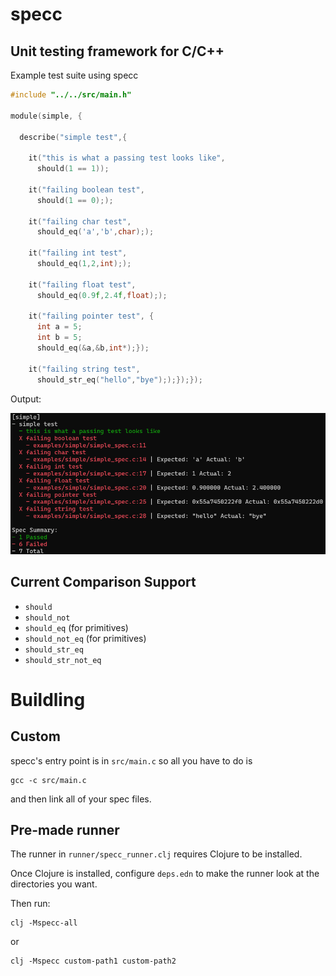 # specc

## Unit testing framework for C/C++

Example test suite using specc
```C
#include "../../src/main.h"

module(simple, {
  
  describe("simple test",{
    
    it("this is what a passing test looks like",
      should(1 == 1));

    it("failing boolean test",
      should(1 == 0););

    it("failing char test",
      should_eq('a','b',char););

    it("failing int test",
      should_eq(1,2,int););

    it("failing float test",
      should_eq(0.9f,2.4f,float););

    it("failing pointer test", {
      int a = 5;
      int b = 5;
      should_eq(&a,&b,int*);});

    it("failing string test",
      should_str_eq("hello","bye"););});});
```

Output:

![simple](https://raw.githubusercontent.com/g-jensen/specc/main/resources/simple.png)

## Current Comparison Support
* `should`
* `should_not`
* `should_eq` (for primitives)
* `should_not_eq` (for primitives)
* `should_str_eq`
* `should_str_not_eq`

# Buildling
## Custom
specc's entry point is in `src/main.c` so all you have to do is
```
gcc -c src/main.c
```
and then link all of your spec files.

## Pre-made runner
The runner in `runner/specc_runner.clj` requires Clojure to be installed.

Once Clojure is installed, configure `deps.edn` to make the runner look at the directories you want.

Then run:
```
clj -Mspecc-all
```
or
```
clj -Mspecc custom-path1 custom-path2
```

